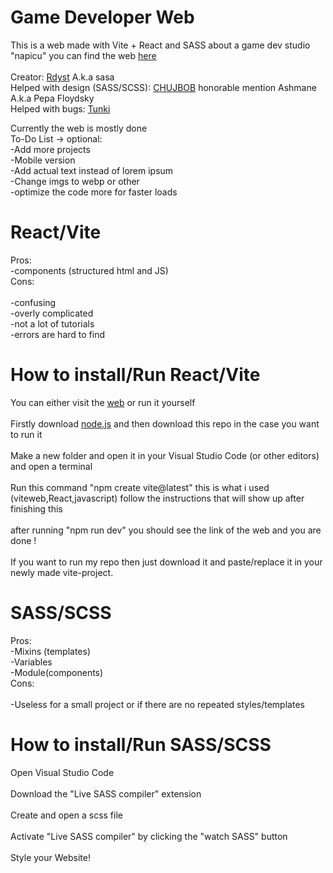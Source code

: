 # Game Developer Web

This is a web made with Vite + React and SASS about a game dev studio "napicu" 
you can find the web [here](https://rdyst.github.io/viteweb/) <br /><br />
Creator: [Rdyst](https://github.com/Rdyst) A.k.a sasa <br />
Helped with design (SASS/SCSS): [CHUJBOB](https://github.com/MartinKonarek29) honorable mention Ashmane A.k.a Pepa Floydsky <br />
Helped with bugs: [Tunki](https://github.com/Tsunaam1) <br />

Currently the web is mostly done <br />
To-Do List -> 
optional: <br />
  -Add more projects <br />
  -Mobile version <br />
  -Add actual text instead of lorem ipsum <br />
  -Change imgs to webp or other <br />
  -optimize the code more for faster loads <br />

# React/Vite
Pros:<br />
-components (structured html and JS)<br />
Cons:<br /><br />
-confusing<br />
-overly complicated<br />
-not a lot of tutorials<br />
-errors are hard to find<br />

# How to install/Run React/Vite
You can either visit the [web](https://rdyst.github.io/viteweb/) or run it yourself <br/><br/>
Firstly download [node.js](https://nodejs.org/en/) and then download this repo in the case you want to run it <br /><br/>
Make a new folder and open it in your Visual Studio Code (or other editors) and open a terminal <br /><br/>
Run this command "npm create vite@latest" this is what i used (viteweb,React,javascript) follow the instructions that will show up after finishing this <br /><br/>
after running "npm run dev" you should see the link of the web and you are done ! <br/><br/>
If you want to run my repo then just download it and paste/replace it in your newly made vite-project.

# SASS/SCSS
Pros:<br />
-Mixins (templates)<br />
-Variables<br />
-Module(components)<br />
Cons:<br /><br />
-Useless for a small project or if there are no repeated styles/templates<br />

# How to install/Run SASS/SCSS
Open Visual Studio Code<br /><br />
Download the "Live SASS compiler" extension<br /><br />
Create and open a scss file<br /><br />
Activate "Live SASS compiler" by clicking the "watch SASS" button<br /><br />
Style your Website!
